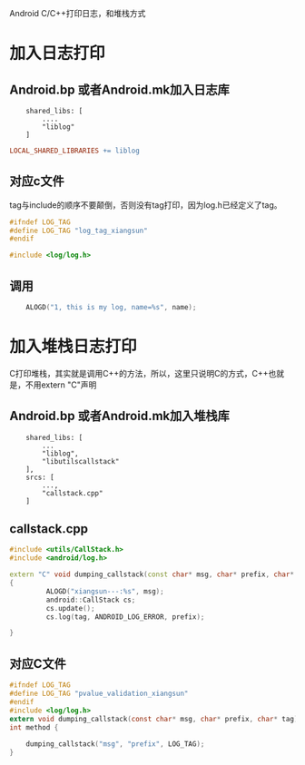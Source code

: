 Android C/C++打印日志，和堆栈方式

# 加入日志打印
## Android.bp 或者Android.mk加入日志库

```Android.bp
	shared_libs: [
        ....
        "liblog"
    ]
```
```Android.mk
LOCAL_SHARED_LIBRARIES += liblog

```

## 对应c文件
tag与include的顺序不要颠倒，否则没有tag打印，因为log.h已经定义了tag。
```c
#ifndef LOG_TAG
#define LOG_TAG "log_tag_xiangsun"
#endif

#include <log/log.h>
```

## 调用
```c
	ALOGD("1, this is my log, name=%s", name);
```

# 加入堆栈日志打印

C打印堆栈，其实就是调用C++的方法，所以，这里只说明C的方式，C++也就是，不用extern "C"声明

## Android.bp 或者Android.mk加入堆栈库
```Android.bp
    shared_libs: [
        ...
        "liblog",
        "libutilscallstack"
    ],
	srcs: [
		...,
        "callstack.cpp"
	]
```
## callstack.cpp 
```cpp
#include <utils/CallStack.h>
#include <android/log.h>

extern "C" void dumping_callstack(const char* msg, char* prefix, char* tag)
{
         ALOGD("xiangsun---:%s", msg);
         android::CallStack cs;
         cs.update();
         cs.log(tag, ANDROID_LOG_ERROR, prefix);

}
```

## 对应C文件

```c
#ifndef LOG_TAG
#define LOG_TAG "pvalue_validation_xiangsun"
#endif
#include <log/log.h>
extern void dumping_callstack(const char* msg, char* prefix, char* tag);
int method {
	
	dumping_callstack("msg", "prefix", LOG_TAG);
}

```

